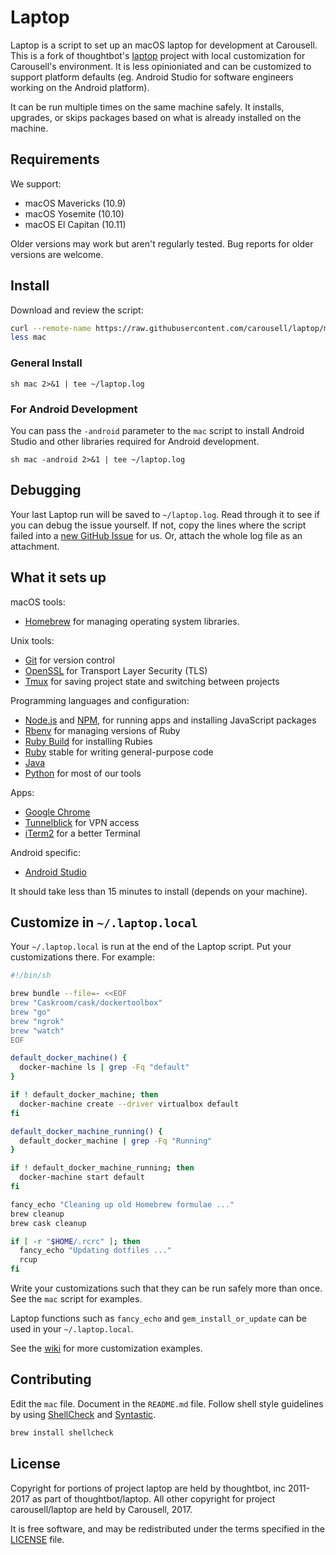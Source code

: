 Laptop
======

Laptop is a script to set up an macOS laptop for development at Carousell. This
is a fork of thoughtbot's [laptop](https://github.com/thoughtbot/laptop)
project with local customization for Carousell's environment. It is less
opinioniated and can be customized to support platform defaults (eg. Android
Studio for software engineers working on the Android platform).

It can be run multiple times on the same machine safely.  It installs,
upgrades, or skips packages based on what is already installed on the machine.

Requirements
------------

We support:

* macOS Mavericks (10.9)
* macOS Yosemite (10.10)
* macOS El Capitan (10.11)

Older versions may work but aren't regularly tested. Bug reports for older
versions are welcome.

Install
-------

Download and review the script:

```sh
curl --remote-name https://raw.githubusercontent.com/carousell/laptop/master/mac
less mac
```

### General Install

```
sh mac 2>&1 | tee ~/laptop.log
```

### For Android Development

You can pass the `-android` parameter to the `mac` script
to install Android Studio and other libraries required
for Android development.

```
sh mac -android 2>&1 | tee ~/laptop.log
```

Debugging
---------

Your last Laptop run will be saved to `~/laptop.log`.
Read through it to see if you can debug the issue yourself.
If not, copy the lines where the script failed into a
[new GitHub Issue](https://github.com/carousell/laptop/issues/new) for us.
Or, attach the whole log file as an attachment.

What it sets up
---------------

macOS tools:

* [Homebrew] for managing operating system libraries.

[Homebrew]: http://brew.sh/

Unix tools:

* [Git] for version control
* [OpenSSL] for Transport Layer Security (TLS)
* [Tmux] for saving project state and switching between projects

[Git]: https://git-scm.com/
[OpenSSL]: https://www.openssl.org/
[Tmux]: http://tmux.github.io/

Programming languages and configuration:

* [Node.js] and [NPM], for running apps and installing JavaScript packages
* [Rbenv] for managing versions of Ruby
* [Ruby Build] for installing Rubies
* [Ruby] stable for writing general-purpose code
* [Java]
* [Python] for most of our tools

[Node.js]: http://nodejs.org/
[NPM]: https://www.npmjs.org/
[Rbenv]: https://github.com/sstephenson/rbenv
[Ruby Build]: https://github.com/sstephenson/ruby-build
[Ruby]: https://www.ruby-lang.org/en/
[Java]: https://java.com/en/download/
[Python]: https://www.python.org/downloads/

Apps:

* [Google Chrome]
* [Tunnelblick] for VPN access
* [iTerm2] for a better Terminal

[Google Chrome]: https://www.google.com/chrome/
[Tunnelblick]: https://tunnelblick.net/downloads.html
[iTerm2]: https://www.iterm2.com/

Android specific:

* [Android Studio]

[Android Studio]: https://developer.android.com/studio/index.html

It should take less than 15 minutes to install (depends on your machine).

Customize in `~/.laptop.local`
------------------------------

Your `~/.laptop.local` is run at the end of the Laptop script.
Put your customizations there.
For example:

```sh
#!/bin/sh

brew bundle --file=- <<EOF
brew "Caskroom/cask/dockertoolbox"
brew "go"
brew "ngrok"
brew "watch"
EOF

default_docker_machine() {
  docker-machine ls | grep -Fq "default"
}

if ! default_docker_machine; then
  docker-machine create --driver virtualbox default
fi

default_docker_machine_running() {
  default_docker_machine | grep -Fq "Running"
}

if ! default_docker_machine_running; then
  docker-machine start default
fi

fancy_echo "Cleaning up old Homebrew formulae ..."
brew cleanup
brew cask cleanup

if [ -r "$HOME/.rcrc" ]; then
  fancy_echo "Updating dotfiles ..."
  rcup
fi
```

Write your customizations such that they can be run safely more than once.
See the `mac` script for examples.

Laptop functions such as `fancy_echo` and
`gem_install_or_update`
can be used in your `~/.laptop.local`.

See the [wiki](https://github.com/thoughtbot/laptop/wiki)
for more customization examples.

Contributing
------------

Edit the `mac` file.
Document in the `README.md` file.
Follow shell style guidelines by using [ShellCheck] and [Syntastic].

```sh
brew install shellcheck
```

[ShellCheck]: http://www.shellcheck.net/about.html
[Syntastic]: https://github.com/scrooloose/syntastic

License
-------

Copyright for portions of project laptop are held by thoughtbot, inc 2011-2017
as part of thoughtbot/laptop. All other copyright for project carousell/laptop
are held by Carousell, 2017. 

It is free software, and may be redistributed under the terms
specified in the [LICENSE] file.

[LICENSE]: LICENSE

